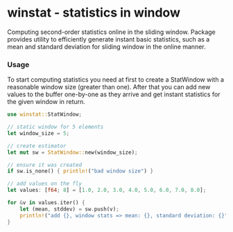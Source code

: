 # winstat - statistics in window

Computing second-order statistics online in the sliding window.
Package provides utility to efficiently generate instant basic statistics,
such as a mean and standard deviation for sliding window in the online manner.


### Usage
To start computing statistics you need at first to create a StatWindow
with a reasonable window size (greater than one).
After that you can add new values to the buffer one-by-one as they arrive
and get instant statistics for the given window in return.

```rust
use winstat::StatWindow;

// static window for 5 elements
let window_size = 5;

// create estimator
let mut sw = StatWindow::new(window_size);

// ensure it was created
if sw.is_none() { println!("bad window size") }

// add values on the fly
let values: [f64; 8] = [1.0, 2.0, 3.0, 4.0, 5.0, 6.0, 7.0, 8.0];

for &v in values.iter() {
    let (mean, stddev) = sw.push(v);
    println!("add {}, window stats => mean: {}, standard deviation: {}", v, mean, stddev);
}
```
